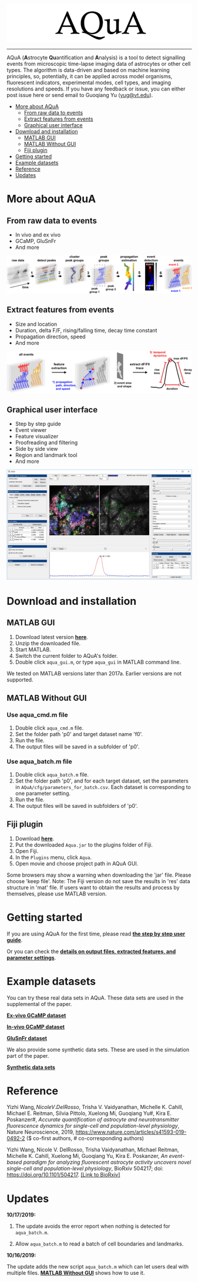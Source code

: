 ![AQuA Logo](img/logo1s.png)

----------------------------------

AQuA (**A**strocyte **Qu**antification and **A**nalysis) is a tool to detect signalling events from microscopic time-lapse imaging data of astrocytes or other cell types. The algorithm is data-driven and based on machine learning principles, so, potentially, it can be applied across model organisms, fluorescent indicators, experimental modes, cell types, and imaging resolutions and speeds. If you have any feedback or issue, you can either post issue here or send email to Guoqiang Yu (yug@vt.edu).

- [More about AQuA](#more-about-aqua)
  - [From raw data to events](#from-raw-data-to-events)
  - [Extract features from events](#extract-features-from-events)
  - [Graphical user interface](#graphical-user-interface)
- [Download and installation](#download-and-installation)
  - [MATLAB GUI](#matlab-gui)
  - [MATLAB Without GUI](#matlab-without-gui)
  - [Fiji plugin](#fiji-plugin)
- [Getting started](#getting-started)
- [Example datasets](#example-datasets)
- [Reference](#reference)
- [Updates](#updates)

# More about AQuA
## From raw data to events
* In vivo and ex vivo
* GCaMP, GluSnFr 
* And more

![Event detection pipeline of AQuA](img/pipeline.png)

## Extract features from events
* Size and location
* Duration, delta F/F, rising/falling time, decay time constant
* Propagation direction, speed
* And more

![Feature extraction](img/features.png)

## Graphical user interface
* Step by step guide
* Event viewer
* Feature visualizer
* Proofreading and filtering
* Side by side view
* Region and landmark tool
* And more

![User interface](img/gui1.png)

# Download and installation
## MATLAB GUI

1. Download latest version **[here](https://github.com/yu-lab-vt/AQuA/archive/master.zip)**.
2. Unzip the downloaded file.
3. Start MATLAB.
4. Switch the current folder to AQuA's folder.
5. Double click `aqua_gui.m`, or type `aqua_gui` in MATLAB command line.

We tested on MATLAB versions later than 2017a. Earlier versions are not supported.

## MATLAB Without GUI
### Use aqua_cmd.m file
1. Double click `aqua_cmd.m` file.
2. Set the folder path 'p0' and target dataset name 'f0'.
3. Run the file.
4. The output files will be saved in a subfolder of 'p0'.

### Use aqua_batch.m file
1. Double click `aqua_batch.m` file.
2. Set the folder path 'p0', and for each target dataset, set the parameters in `AQuA/cfg/parameters_for_batch.csv`. Each dataset is corresponding to one parameter setting.
3. Run the file.
4. The output files will be saved in subfolders of 'p0'.

## Fiji plugin

1. Download **[here](https://github.com/yu-lab-vt/AQuA-Fiji/releases)**.
2. Put the downloaded `Aqua.jar` to the plugins folder of Fiji.
3. Open Fiji.
4. In the `Plugins` menu, click `Aqua`.
5. Open movie and choose project path in AQuA GUI.

Some browsers may show a warning when downloading the 'jar' file. Please choose 'keep file'.
Note: The Fiji version do not save the results in 'res' data structure in 'mat' file. If users want to obtain the results and process by themselves, please use MATLAB version.

# Getting started
If you are using AQuA for the first time, please read
**[the step by step user guide](https://drive.google.com/open?id=1vUZP44KG3B4m4LZXfzcauiyp-Sqd0eJ1)**.

Or you can check the **[details on output files, extracted features, and parameter settings](https://drive.google.com/open?id=1U3oJpEFwv0lXdax6efSnoifcYjJuRzj3)**.

# Example datasets
You can try these real data sets in AQuA. These data sets are used in the supplemental of the paper.

**[Ex-vivo GCaMP dataset](https://drive.google.com/open?id=13tNSFQ1BFV__42TY0lZbHd1VYTRfNyfD)**

**[In-vivo GCaMP dataset](https://drive.google.com/open?id=1TjfFzlg_6BxsFX_l3-P92M5Rp_5j6wiM)**

**[GluSnFr dataset](https://drive.google.com/open?id=1XFJBE18sQTa6svXXRV1TidgNPSv-ldtY)**

We also provide some synthetic data sets. These are used in the simulation part of the paper.

**[Synthetic data sets](https://drive.google.com/open?id=1ljh-X7vkT7ryjk0mR7PXli_-nYThqK7h)**


# Reference
Yizhi Wang$, Nicole V. DelRosso$, Trisha V. Vaidyanathan, Michelle K. Cahill, Michael E. Reitman, Silvia Pittolo, Xuelong Mi, Guoqiang Yu#, Kira E. Poskanzer#, *Accurate quantification of astrocyte and neurotransmitter fluorescence dynamics for single-cell and population-level physiology*, Nature Neuroscience, 2019, https://www.nature.com/articles/s41593-019-0492-2 ($ co-first authors, # co-corresponding authors)

Yizhi Wang, Nicole V. DelRosso, Trisha Vaidyanathan, Michael Reitman, Michelle K. Cahill, Xuelong Mi, Guoqiang Yu, Kira E. Poskanzer, *An event-based paradigm for analyzing fluorescent astrocyte activity uncovers novel single-cell and population-level physiology*, BioRxiv 504217; doi: https://doi.org/10.1101/504217. [[Link to BioRxiv]](https://www.biorxiv.org/content/early/2018/12/21/504217)


# Updates
**10/17/2019:** 

1) The update avoids the error report when nothing is detected for `aqua_batch.m`. 

2) Allow `aqua_batch.m` to read a batch of cell boundaries and landmarks.

**10/16/2019:** 

The update adds the new script `aqua_batch.m` which can let users deal with multiple files. **[MATLAB Without GUI](#matlab-without-gui)** shows how to use it.  
